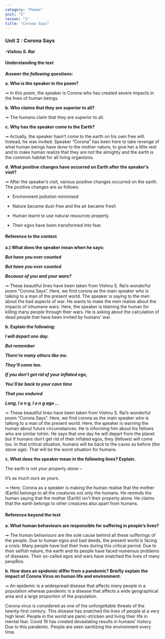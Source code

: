 ```yaml
---
category: "Poems"
unit: "2"
lesson: "1"
title: "Corona Says"
---
```


### Unit 2 : Corona Says 

***-Vishnu S. Rai***

#### Understanding the text

***Answer the following questions:***

**a. Who is the speaker in the poem?**

&#x279E; In this poem, the speaker is Corona who has created severe impacts in the lives of human beings.

**b. Who claims that they are superior to all?**

&#x279E; The humans claim that they are superior to all. 

**c. Why has the speaker come to the Earth?**

&#x279E; Actually, the speaker hasn’t come to the earth on his own free will. Instead, he was invited. Speaker “Corona” has been here to take revenge of what human beings have done to the mother nature, to give her a little rest and to make human realize that they are not the almighty and the earth is the common habitat for all living organisms.

**d. What positive changes have occurred on Earth after the speaker’s visit?**

&#x279E; After the speaker’s visit, various positive changes occurred on the earth. The positive changes are as follows:

- Environment pollution minimised

- Nature became dust-free and the air became fresh 

- Human learnt to use natural resources properly.

- Their egos have been transformed into fear.

#### Reference to the context 

**a.) What does the speaker mean when he says:**

***But have you ever counted***

***But have you ever counted***

***Because of you and your wars?***

&#x279E; These beautiful lines have been taken from Vishnu S. Rai’s wonderful poem “Corona Says”. Here, we find corona as the main speaker who is talking to a man of the present world. The speaker is saying to 
the men about the bad aspects of war. He wants to make the men realise about the impacts of inhumane wars. Here, the speaker is blaming the human for killing many people through their wars. He is asking about the calculation of dead people that have been invited by humans’ war.

**b. Explain the following:**

***I will depart one day.***

***But remember***

***There’re many others like me.***

***They’ll come too.***

***If you don’t get rid of your inflated ego,***

***You’ll be back to your cave time***

***That you endured***

***Long, l o n g, l o n g ago …***

&#x279E;  These beautiful lines have been taken from Vishnu S. Rai’s wonderful poem “Corona Says”. Here, we find corona as the main speaker who is talking to a man of the present world. Here, the speaker is warning the human about future circumstances. He is informing him about his fellows who are similar tohim. He says that one day he will depart from the planet but if humans don’t get rid of their inflated egos, they (fellows) will come too. In that critical situation, humans will be back to the caves as before (the stone age). That will be the worst situation for humans. 

**c. What does the speaker mean in the following lines? Explain.**

The earth is not your property alone –

It’s as much ours as yours.

&#x279E; Here, Corona as a speaker is making the human realise that the mother (Earth) belongs to all the creatures not only the humans. He reminds the human saying that the mother (Earth) isn’t their property alone. He claims that the earth belongs to other creatures also apart from humans.

#### Reference beyond the text  

**a. What human behaviours are responsible for suffering in people’s lives?**

&#x279E; The human behaviours are the sole cause behind all these sufferings of the people. Due to human egos and bad deeds, the present world is facing a crisis. Many people have lost their lives during this critical period. Due to their selfish nature, the earth and its people have faced numerous problems of diseases. Their so-called egos and wars have snatched the lives of many peopRos.

**b. How does an epidemic differ from a pandemic? Briefly explain the impact of Corona Virus on human life and environment.**

&#x279E; An epidemic is a widespread disease that affects many people in a population whereas pandemic is a disease that affects a wide geographical area and a large proportion of the population.

Corona virus is considered as one of the unforgettable threats of the twenty-first century. This disease has snatched the lives of people at a very high level. People in the world are panic-stricken and living their life in mental fear. Covid 19 has created devastating results in humans’ history. Due to this pandemic. People are seen sanitizing the environment every time.

